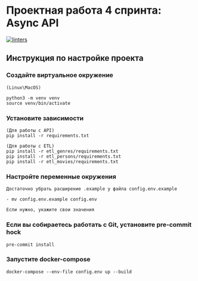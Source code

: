 # Проектная работа 4 спринта: Async API

[![linters](https://github.com/AlexanderPRM/Async_API/actions/workflows/linters.yml/badge.svg)](https://github.com/AlexanderPRM/Async_API/actions/workflows/linters.yml)

## Инструкция по настройке проекта

### Создайте виртуальное окружение

    (Linux\MacOS)

    python3 -m venv venv
    source venv/bin/activate

### Установите зависимости

    (Для работы с API)
    pip install -r requirements.txt

    (Для работы с ETL)
    pip install -r etl_genres/requirements.txt
    pip install -r etl_persons/requirements.txt
    pip install -r etl_movies/requirements.txt

### Настройте переменные окружения

    Достаточно убрать расширение .example у файла config.env.example

    - mv config.env.example config.env

    Если нужно, укажите свои значения

### Если вы собираетесь работать с Git, установите pre-commit hock

    pre-commit install

### Запустите docker-compose

    docker-compose --env-file config.env up --build
